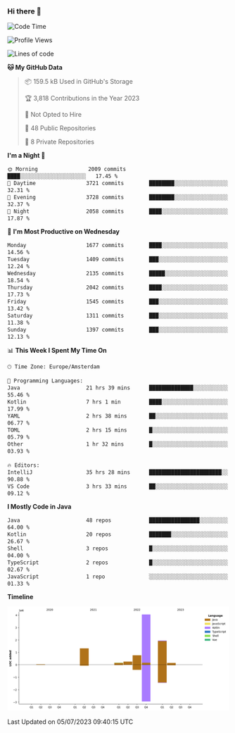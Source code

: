 ### Hi there 👋


<!--START_SECTION:waka-->
![Code Time](http://img.shields.io/badge/Code%20Time-3%2C322%20hrs%2026%20mins-blue)

![Profile Views](http://img.shields.io/badge/Profile%20Views-12-blue)

![Lines of code](https://img.shields.io/badge/From%20Hello%20World%20I%27ve%20Written-8.7%20million%20lines%20of%20code-blue)

**🐱 My GitHub Data** 

> 📦 159.5 kB Used in GitHub's Storage 
 > 
> 🏆 3,818 Contributions in the Year 2023
 > 
> 🚫 Not Opted to Hire
 > 
> 📜 48 Public Repositories 
 > 
> 🔑 8 Private Repositories 
 > 
**I'm a Night 🦉** 

```text
🌞 Morning                2009 commits        ████░░░░░░░░░░░░░░░░░░░░░   17.45 % 
🌆 Daytime                3721 commits        ████████░░░░░░░░░░░░░░░░░   32.31 % 
🌃 Evening                3728 commits        ████████░░░░░░░░░░░░░░░░░   32.37 % 
🌙 Night                  2058 commits        ████░░░░░░░░░░░░░░░░░░░░░   17.87 % 
```
📅 **I'm Most Productive on Wednesday** 

```text
Monday                   1677 commits        ████░░░░░░░░░░░░░░░░░░░░░   14.56 % 
Tuesday                  1409 commits        ███░░░░░░░░░░░░░░░░░░░░░░   12.24 % 
Wednesday                2135 commits        █████░░░░░░░░░░░░░░░░░░░░   18.54 % 
Thursday                 2042 commits        ████░░░░░░░░░░░░░░░░░░░░░   17.73 % 
Friday                   1545 commits        ███░░░░░░░░░░░░░░░░░░░░░░   13.42 % 
Saturday                 1311 commits        ███░░░░░░░░░░░░░░░░░░░░░░   11.38 % 
Sunday                   1397 commits        ███░░░░░░░░░░░░░░░░░░░░░░   12.13 % 
```


📊 **This Week I Spent My Time On** 

```text
🕑︎ Time Zone: Europe/Amsterdam

💬 Programming Languages: 
Java                     21 hrs 39 mins      ██████████████░░░░░░░░░░░   55.46 % 
Kotlin                   7 hrs 1 min         ████░░░░░░░░░░░░░░░░░░░░░   17.99 % 
YAML                     2 hrs 38 mins       ██░░░░░░░░░░░░░░░░░░░░░░░   06.77 % 
TOML                     2 hrs 15 mins       █░░░░░░░░░░░░░░░░░░░░░░░░   05.79 % 
Other                    1 hr 32 mins        █░░░░░░░░░░░░░░░░░░░░░░░░   03.93 % 

🔥 Editors: 
IntelliJ                 35 hrs 28 mins      ███████████████████████░░   90.88 % 
VS Code                  3 hrs 33 mins       ██░░░░░░░░░░░░░░░░░░░░░░░   09.12 % 
```

**I Mostly Code in Java** 

```text
Java                     48 repos            ████████████████░░░░░░░░░   64.00 % 
Kotlin                   20 repos            ███████░░░░░░░░░░░░░░░░░░   26.67 % 
Shell                    3 repos             █░░░░░░░░░░░░░░░░░░░░░░░░   04.00 % 
TypeScript               2 repos             █░░░░░░░░░░░░░░░░░░░░░░░░   02.67 % 
JavaScript               1 repo              ░░░░░░░░░░░░░░░░░░░░░░░░░   01.33 % 
```



**Timeline**

![Lines of Code chart](https://raw.githubusercontent.com/powercasgamer/powercasgamer/master/assets/bar_graph.png)


 Last Updated on 05/07/2023 09:40:15 UTC
<!--END_SECTION:waka-->
